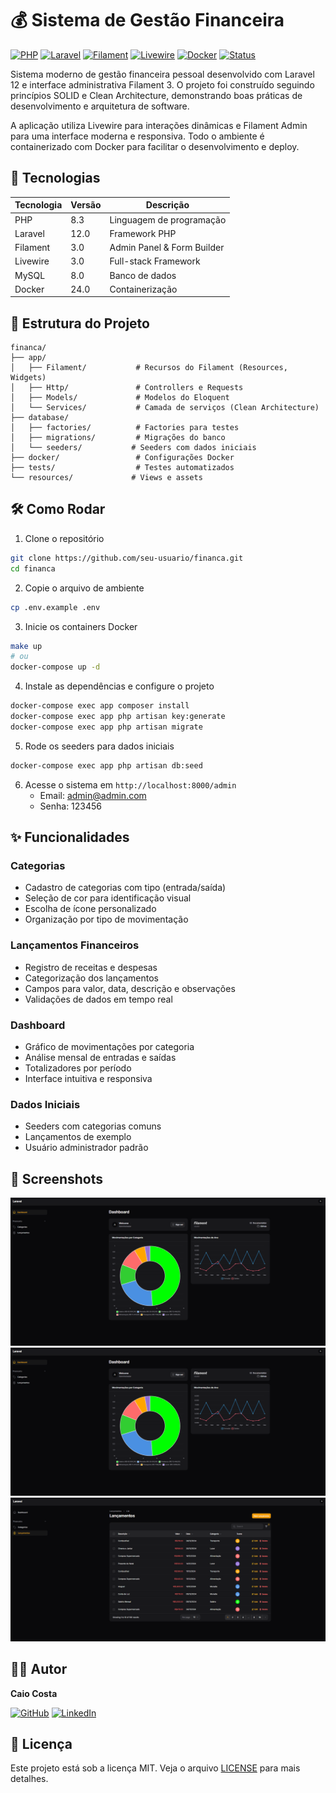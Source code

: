 # 💰 Sistema de Gestão Financeira

[![PHP](https://img.shields.io/badge/PHP-8.3-777BB4.svg?style=flat-square&logo=php)](https://php.net)
[![Laravel](https://img.shields.io/badge/Laravel-12.0-FF2D20.svg?style=flat-square&logo=laravel)](https://laravel.com)
[![Filament](https://img.shields.io/badge/Filament-3.0-ffe700.svg?style=flat-square&logo=filament)](https://filamentphp.com)
[![Livewire](https://img.shields.io/badge/Livewire-3.0-fb70a9.svg?style=flat-square&logo=livewire)](https://livewire.laravel.com)
[![Docker](https://img.shields.io/badge/Docker-24.0-2496ED.svg?style=flat-square&logo=docker)](https://docker.com)
[![Status](https://img.shields.io/badge/Status-Em%20Desenvolvimento-green.svg?style=flat-square)]()

Sistema moderno de gestão financeira pessoal desenvolvido com Laravel 12 e interface administrativa Filament 3. O projeto foi construído seguindo princípios SOLID e Clean Architecture, demonstrando boas práticas de desenvolvimento e arquitetura de software.

A aplicação utiliza Livewire para interações dinâmicas e Filament Admin para uma interface moderna e responsiva. Todo o ambiente é containerizado com Docker para facilitar o desenvolvimento e deploy.

## 🚀 Tecnologias

| Tecnologia | Versão | Descrição |
|------------|---------|-----------|
| PHP | 8.3 | Linguagem de programação |
| Laravel | 12.0 | Framework PHP |
| Filament | 3.0 | Admin Panel & Form Builder |
| Livewire | 3.0 | Full-stack Framework |
| MySQL | 8.0 | Banco de dados |
| Docker | 24.0 | Containerização |

## 📁 Estrutura do Projeto

```
financa/
├── app/
│   ├── Filament/           # Recursos do Filament (Resources, Widgets)
│   ├── Http/               # Controllers e Requests
│   ├── Models/             # Modelos do Eloquent
│   └── Services/           # Camada de serviços (Clean Architecture)
├── database/
│   ├── factories/          # Factories para testes
│   ├── migrations/         # Migrações do banco
│   └── seeders/           # Seeders com dados iniciais
├── docker/                 # Configurações Docker
├── tests/                  # Testes automatizados
└── resources/             # Views e assets
```

## 🛠️ Como Rodar

1. Clone o repositório
```bash
git clone https://github.com/seu-usuario/financa.git
cd financa
```

2. Copie o arquivo de ambiente
```bash
cp .env.example .env
```

3. Inicie os containers Docker
```bash
make up
# ou
docker-compose up -d
```

4. Instale as dependências e configure o projeto
```bash
docker-compose exec app composer install
docker-compose exec app php artisan key:generate
docker-compose exec app php artisan migrate
```

5. Rode os seeders para dados iniciais
```bash
docker-compose exec app php artisan db:seed
```

6. Acesse o sistema em `http://localhost:8000/admin`
   - Email: admin@admin.com
   - Senha: 123456

## ✨ Funcionalidades

### Categorias
- Cadastro de categorias com tipo (entrada/saída)
- Seleção de cor para identificação visual
- Escolha de ícone personalizado
- Organização por tipo de movimentação

### Lançamentos Financeiros
- Registro de receitas e despesas
- Categorização dos lançamentos
- Campos para valor, data, descrição e observações
- Validações de dados em tempo real

### Dashboard
- Gráfico de movimentações por categoria
- Análise mensal de entradas e saídas
- Totalizadores por período
- Interface intuitiva e responsiva

### Dados Iniciais
- Seeders com categorias comuns
- Lançamentos de exemplo
- Usuário administrador padrão

## 📸 Screenshots

![Dashboard](https://github.com/caiofcosta/financa/blob/master/public/img/dashboard.png)
![Categorias](https://github.com/caiofcosta/financa/blob/master/public/img/dashboard.png)
![Lançamentos](https://github.com/caiofcosta/financa/blob/master/public/img/lancamentos.png)

## 👨‍💻 Autor

**Caio Costa**

[![GitHub](https://img.shields.io/badge/GitHub-100000?style=flat-square&logo=github&logoColor=white)](https://github.com/seu-usuario)
[![LinkedIn](https://img.shields.io/badge/LinkedIn-0077B5?style=flat-square&logo=linkedin&logoColor=white)](https://linkedin.com/in/seu-usuario)

## 📝 Licença

Este projeto está sob a licença MIT. Veja o arquivo [LICENSE](LICENSE) para mais detalhes.
